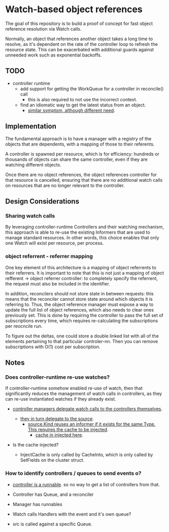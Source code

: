 # Watch-based object references

The goal of this repository is to build a proof of concept for fast object reference resolution via Watch calls.

Normally, an object that references another object takes a long time to resolve, as it's dependent on the rate of the controller loop to refresh the resource state. This can be exacerbated with additional guards against unneeded work such as exponential backoffs.

## TODO

- controller runtime
  - add support for getting the WorkQueue for a controller in reconcile() call
    - this is also required to not use the incorrect context.
  - find an idiomatic way to get the latest status from an object.
    - [similar symptom, although different need](https://github.com/kubernetes-sigs/controller-runtime/issues/585).

## Implementation

The fundamental approach is to have a manager with a registry of the objects that are dependents, with a mapping of those to their referents.

A controller is spawned per resource, which is for efficiency: hundreds or thousands of objects can share the same controller, even if they are watching different objects.

Once there are no object references, the object references controller for that resource is cancelled, ensuring that there are no additional watch calls on resources that are no longer relevant to the controller.

## Design Considerations

### Sharing watch calls

By leveraging controller-runtime Controllers and their watching mechanism, this approach is able to re-use the existing Informers that are used to manage standard resources. In other words, this choice enables that only one Watch will exist per resource, per process.

### object referrent - referrer mapping

One key element of this architecture is a mapping of object referrents to their referrers. It is important to note that this is not just a mapping of object refferent -> object referrer controller: to completely specify the referrent, the request must also be included in the identifier.

In addition, reconcilers should not store state in between requests: this means that the reconciler cannot store state around which objects it is referring to. Thus, the object reference manager must expose a way to update the full list of object references, which also needs to clear ones previously set. This is done by requiring the controller to pass the full set of subscriptions every time, which requires re-calculating the subscriptions per reocncile run.

To figure out the deltas, one could store a double linked list with all of the elements pertaining to that particular controler-nn. Then you can remove subscriptions with O(1) cost per subscription.

## Notes

### Does controller-runtime re-use watches?

If controller-runtime somehow enabled re-use of watch, then that significantly reduces the management of watch calls in controllers, as they can re-use instantiated watches if they already exist.

- [controller managers delegate watch calls to the controllers themselves](vendor/sigs.k8s.io/controller-runtime/pkg/builder/controller.go:233).
  - [they in turn delegate to the source](vendor/sigs.k8s.io/controller-runtime/pkg/internal/controller/controller.go:135).
    - [source.Kind reuses an informer if it exists for the same Type. This requires the cache to be injected](vendor/sigs.k8s.io/controller-runtime/pkg/source/source.go:114).
      - [cache in injected here](vendor/sigs.k8s.io/controller-runtime/pkg/internal/controller/controller.go:114).

- Is the cache injected?
  - InjectCache is only called by CacheInto, which is only called by SetFields on the cluster struct.

### How to identify controllers / queues to send events o?

- [controller is a runnable](vendor/sigs.k8s.io/controller-runtime/pkg/manager/internal.go:588). so no way to get a list of controllers from that.

- Controller has Queue, and a reconciler
- Manager has runnables
- Watch calls Handlers with the event and it's own queue?
- src is called against a specific Queue.